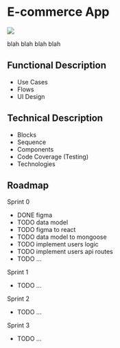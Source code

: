 # E-commerce App
![](https://media.giphy.com/media/LrA3M1Sor45lWPa3QB/giphy.gif)

blah blah blah blah

## Functional Description
- Use Cases
- Flows
- UI Design

## Technical Description

- Blocks
- Sequence
- Components
- Code Coverage (Testing)
- Technologies

## Roadmap

Sprint 0

- DONE figma
- TODO data model
- TODO figma to react
- TODO data model to mongoose
- TODO implement users logic
- TODO implement users api routes
- TODO ...

Sprint 1

- TODO ...

Sprint 2

- TODO ...

Sprint 3

- TODO ...